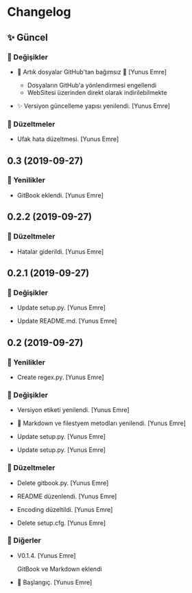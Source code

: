 # Changelog


## ✨ Güncel

### 🌌 Değişikler

* 🚀 Artık dosyalar GitHub'tan bağımsız 🚀 [Yunus Emre]

  - Dosyaların GitHub'a yönlendirmesi engellendi
  - WebSitesi üzerinden direkt olarak indirilebilmekte

* ✨ Versiyon güncelleme yapısı yenilendi. [Yunus Emre]

### 🗽 Düzeltmeler

* Ufak hata düzeltmesi. [Yunus Emre]


## 0.3 (2019-09-27)

### 🚀 Yenilikler

* GitBook eklendi. [Yunus Emre]


## 0.2.2 (2019-09-27)

### 🗽 Düzeltmeler

* Hatalar giderildi. [Yunus Emre]


## 0.2.1 (2019-09-27)

### 🌌 Değişikler

* Update setup.py. [Yunus Emre]

* Update README.md. [Yunus Emre]


## 0.2 (2019-09-27)

### 🚀 Yenilikler

* Create regex.py. [Yunus Emre]

### 🌌 Değişikler

* Versiyon etiketi yenilendi. [Yunus Emre]

* 🚀 Markdown ve filestyem metodları yenilendi. [Yunus Emre]

* Update setup.py. [Yunus Emre]

* Update setup.py. [Yunus Emre]

### 🗽 Düzeltmeler

* Delete gitbook.py. [Yunus Emre]

* README düzenlendi. [Yunus Emre]

* Encoding düzeltildi. [Yunus Emre]

* Delete setup.cfg. [Yunus Emre]

### 📡 Diğerler

* V0.1.4. [Yunus Emre]

  GitBook ve Markdown eklendi

* 👶 Başlangıç. [Yunus Emre]


